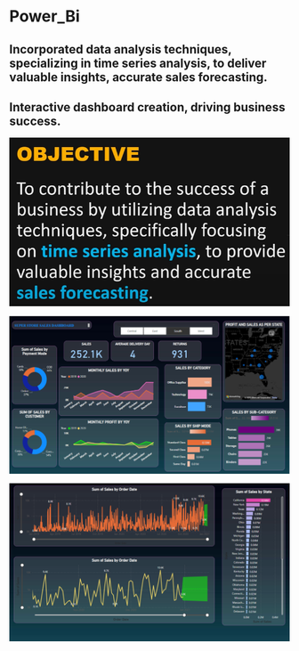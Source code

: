 # Power_Bi

##	Incorporated data analysis techniques, specializing in time series analysis, to deliver valuable insights, accurate sales forecasting.
## Interactive dashboard creation, driving business success.



![image](https://github.com/Tanisha01-small/Power_Bi/blob/main/Screenshot%202023-07-28%20032128.png)

![image](https://github.com/Tanisha01-small/Power_Bi/blob/main/Screenshot%202023-07-28%20195313.png)

![image](https://github.com/Tanisha01-small/Power_Bi/blob/main/Screenshot%202023-07-28%20195335.png)
